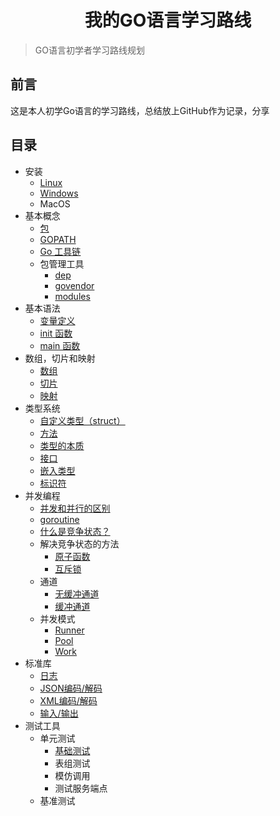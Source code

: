 <h1 align="center">我的GO语言学习路线</h1>

> GO语言初学者学习路线规划

## 前言

这是本人初学Go语言的学习路线，总结放上GitHub作为记录，分享

## 目录

- 安装
    + [Linux](install/linux.md)
    + [Windows](install/windows.md)
    + MacOS
- 基本概念
    + [包](basic-conception/package.md)
    + [GOPATH](basic-conception/gopath.md)
    + [Go 工具链](basic-conception/gotools.md)
    + 包管理工具
        - [dep](basic-conception/dep.md)
        - [govendor](basic-conception/govendor.md)
        - [modules](basic-conception/gomodules.md)
- 基本语法
    + [变量定义](grammar/define.go)
    + [init 函数](grammar/init.go)
    + [main 函数](grammar/main.md)
- 数组，切片和映射
    + [数组](array,slice,map/array.go)
    + [切片](array,slice,map/slice.go)
    + [映射](array,slice,map/map.go)
- 类型系统
    + [自定义类型（struct）](typesystem/struct.go)
    + [方法](typesystem/method.go)
    + [类型的本质](typesystem/type.md)
    + [接口](typesystem/interface.go)
    + [嵌入类型](typesystem/typeembedding.go)
    + [标识符](typesystem/identifier.md)
- 并发编程
    + [并发和并行的区别](concurrent/concurrence,parallelism.md)
    + [goroutine](concurrent/goroutine.go)
    + [什么是竞争状态？](concurrent/competition.md)
    + 解决竞争状态的方法
        - [原子函数](concurrent/atomfunction.go)
        - [互斥锁](concurrent/mutex.go)
    + 通道
        - [无缓冲通道](channel/unbuffered_channel.go)
        - [缓冲通道](channel/buffered_channel.go)
    + 并发模式
        - [Runner](concurrent/runner/runner.go)
        - [Pool](concurrent/pool/pool.go)
        - [Work](concurrent/work/work.go)
- 标准库
    + [日志](standard-library/log.go)
    + [JSON编码/解码](standard-library/json.go)
    + [XML编码/解码](standard-library/xml.go)
    + [输入/输出](standard-library/writer_reader.go)
- 测试工具
    + 单元测试
        - [基础测试](test-tool/basic_test.go)
        - 表组测试
        - 模仿调用
        - 测试服务端点
    + 基准测试
